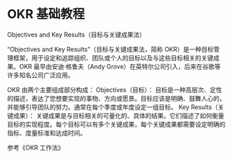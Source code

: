 # OKR 基础教程


Objectives and Key Results（目标与关键成果法）

“Objectives and Key Results”（目标与关键成果法，简称 OKR）是一种目标管理框架，用于设定和追踪组织、团队或个人的目标以及与这些目标相关的关键成果。OKR 最早由安迪·格鲁夫（Andy Grove）在英特尔公司引入，后来在谷歌等许多知名公司广泛应用。

OKR 由两个主要组成部分构成：
Objectives（目标）： 目标是一种高层次、定性的描述，表达了您想要实现的事物、方向或愿景。目标应该是明确、鼓舞人心的，并能够引导团队的努力。通常在每个季度或年度设定一组目标。
Key Results（关键成果）： 关键成果是与目标相关的可量化的、具体的结果。它们描述了如何衡量目标的实现程度。每个目标可以有多个关键成果，每个关键成果都需要设定明确的指标、度量标准和达成时间。

参考《OKR 工作法》
